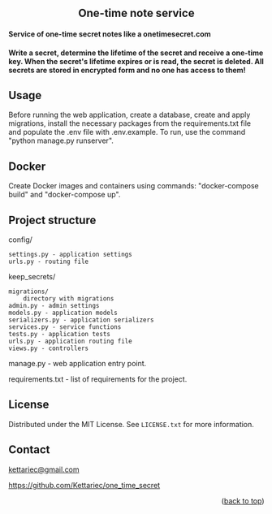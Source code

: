 <h2 align="center">One-time note service</h2>

#### Service of one-time secret notes like a onetimesecret.com
#### Write a secret, determine the lifetime of the secret and receive a one-time key. When the secret's lifetime expires or is read, the secret is deleted. All secrets are stored in encrypted form and no one has access to them!


<!-- USAGE EXAMPLES -->
## Usage

Before running the web application, create a database, create and apply migrations, install the necessary packages from the requirements.txt file and populate the .env file with .env.example. To run, use the command "python manage.py runserver".


## Docker 
Create Docker images and containers using commands: "docker-compose build" and "docker-compose up".


## Project structure

config/

    settings.py - application settings
    urls.py - routing file

keep_secrets/

    migrations/
        directory with migrations
    admin.py - admin settings
    models.py - application models
    serializers.py - application serializers
    services.py - service functions
    tests.py - application tests
    urls.py - application routing file
    views.py - controllers

manage.py - web application entry point.

requirements.txt - list of requirements for the project.

<!-- LICENSE -->
## License

Distributed under the MIT License. See `LICENSE.txt` for more information.


<!-- CONTACT -->
## Contact

kettariec@gmail.com

https://github.com/Kettariec/one_time_secret

<p align="right">(<a href="#readme-top">back to top</a>)</p>